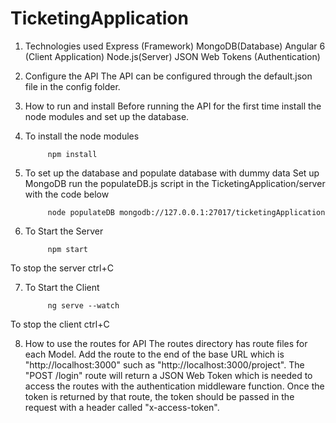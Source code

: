 # TicketingApplication


1. Technologies used
  Express (Framework)
  MongoDB(Database)
  Angular 6 (Client Application)
  Node.js(Server)
  JSON Web Tokens (Authentication)

2. Configure the API
  	The API can be configured through the default.json file in the config folder.

3. How to run and install
  	Before running the API for the first time install the node modules and set up the database.

4. To install the node modules
  			
			npm install

5. To set up the database and populate database with dummy data
  	Set up MongoDB
  	run the populateDB.js script in the TicketingApplication/server with the code below
    		
			node populateDB mongodb://127.0.0.1:27017/ticketingApplication

6. To Start the Server
  			
			npm start
  To stop the server ctrl+C

7. To Start the Client
  			
			ng serve --watch
  To stop the client ctrl+C

8. How to use the routes for API
  The routes directory has route files for each Model. Add the route to the end of the base URL which is "http://localhost:3000" such as     "http://localhost:3000/project".
  The "POST /login" route will return a JSON Web Token which is needed to access the routes with the authentication middleware function.     Once the token is returned by that route, the token should be passed in the request with a header called "x-access-token".

